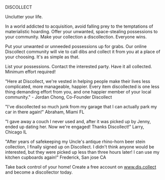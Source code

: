 DISCOLLECT


Unclutter your life.


In a world addicted to acquisition, avoid falling prey to the temptations of materialistic hoarding. Offer your unwanted, space-stealing possessions to your community. Make your collection a discollection. Everyone wins.


Put your unwanted or unneeded possessions up for grabs. Our online Discollect community will vie to call dibs and collect it from you at a place of your choosing. It's as simple as that. 

List your possessions. Contact the interested party. Have it all collected. Minimum effort required!

"Here at Discollect, we're vested in helping people make their lives less complicated, more manageable, happier. Every item discollected is one less thing demanding effort from you, and one happier member of your local community." - Jordan Chong, Co-Founder Discollect


  "I've discollected so much junk from my garage that I can actually park my car in there again!" Abraham, Miami FL

  "I gave away a couch I never used and, after it was picked up by Jenny, ended up dating her. Now we're engaged! Thanks Discollect!" Larry, Chicago IL

  "After years of safekeeping my Uncle's antique rhino-horn beer stein collection, I finally signed up on Discollect. I didn't think anyone would be interested, but they were picked up less than three hours later! I can use my kitchen cupboards again!" Frederick, San jose CA

Take back control of your home! 
Create a free account on www.dis.collect and become a discollector today.

<!-- 
> This material was originally posted [here](http://www.quora.com/What-is-Amazons-approach-to-product-development-and-product-management). It is reproduced here for posterities sake.

There is an approach called "working backwards" that is widely used at Amazon. They work backwards from the customer, rather than starting with an idea for a product and trying to bolt customers onto it. While working backwards can be applied to any specific product decision, using this approach is especially important when developing new products or features.

For new initiatives a product manager typically starts by writing an internal press release announcing the finished product. The target audience for the press release is the new/updated product's customers, which can be retail customers or internal users of a tool or technology. Internal press releases are centered around the customer problem, how current solutions (internal or external) fail, and how the new product will blow away existing solutions.

If the benefits listed don't sound very interesting or exciting to customers, then perhaps they're not (and shouldn't be built). Instead, the product manager should keep iterating on the press release until they've come up with benefits that actually sound like benefits. Iterating on a press release is a lot less expensive than iterating on the product itself (and quicker!).

If the press release is more than a page and a half, it is probably too long. Keep it simple. 3-4 sentences for most paragraphs. Cut out the fat. Don't make it into a spec. You can accompany the press release with a FAQ that answers all of the other business or execution questions so the press release can stay focused on what the customer gets. My rule of thumb is that if the press release is hard to write, then the product is probably going to suck. Keep working at it until the outline for each paragraph flows. 

Oh, and I also like to write press-releases in what I call "Oprah-speak" for mainstream consumer products. Imagine you're sitting on Oprah's couch and have just explained the product to her, and then you listen as she explains it to her audience. That's "Oprah-speak", not "Geek-speak".

Once the project moves into development, the press release can be used as a touchstone; a guiding light. The product team can ask themselves, "Are we building what is in the press release?" If they find they're spending time building things that aren't in the press release (overbuilding), they need to ask themselves why. This keeps product development focused on achieving the customer benefits and not building extraneous stuff that takes longer to build, takes resources to maintain, and doesn't provide real customer benefit (at least not enough to warrant inclusion in the press release).
 -->
 
